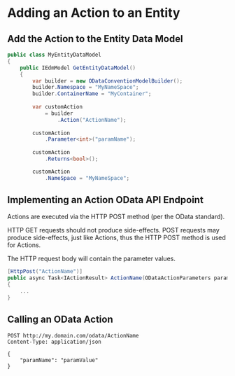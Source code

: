 # Adding an Action to an Entity

## Add the Action to the Entity Data Model

```csharp
public class MyEntityDataModel
{
    public IEdmModel GetEntityDataModel()
    {
        var builder = new ODataConventionModelBuilder();
        builder.Namespace = "MyNameSpace";
        builder.ContainerName = "MyContainer";
        
        var customAction 
            = builder
                .Action("ActionName");
        
        customAction
            .Parameter<int>("paramName");
        
        customAction
            .Returns<bool>();

        customAction
            .NameSpace = "MyNameSpace";
```

## Implementing an Action OData API Endpoint

Actions are executed via the HTTP POST method (per the OData standard).

HTTP GET requests should not produce side-effects.  POST requests may produce side-effects, just like Actions, thus the HTTP POST method is used for Actions.

The HTTP request body will contain the parameter values.

```csharp
[HttpPost("ActionName")]
public async Task<IActionResult> ActionName(ODataActionParameters parameters)
{
    ...
}
```

## Calling an OData Action

```http
POST http://my.domain.com/odata/ActionName
Content-Type: application/json

{
    "paramName": "paramValue"
}
```

